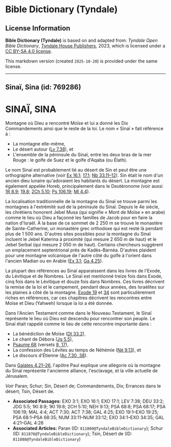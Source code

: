 # Bible Dictionary (Tyndale)

## License Information

**Bible Dictionary (Tyndale)** is based on and adapted from: _Tyndale Open Bible Dictionary_, [Tyndale House Publishers](https://tyndaleopenresources.com/), 2023, which is licensed under a [CC BY-SA 4.0 license](https://creativecommons.org/licenses/by-sa/4.0/legalcode.en).

This markdown version (created `2025-10-20`) is provided under the same license.



--------------------------------

## Sinaï, Sina (id: 769286)

SINAÏ, SINA
===========

Montagne où Dieu a rencontré Moïse et lui a donné les Dix Commandements ainsi que le reste de la loi. Le nom « Sinaï » fait référence à :

* La montagne elle\-même,
* Le désert autour ([Lv 7\.38](https://ref.ly/Lev7:38)), et
* L'ensemble de la péninsule du Sinaï, entre les deux bras de la mer Rouge : le golfe de Suez et le golfe d'Aqaba (ou Élath).

Le nom Sinaï est probablement lié au désert de Sin et peut être une orthographe alternative (voir [Ex 16\.1](https://ref.ly/Exod16:1); [17\.1](https://ref.ly/Exod17:1); [Nb 33\.11–12](https://ref.ly/Num33:11-Num33:12)). Sin était le nom d'un ancien dieu lunaire qu'adoraient les habitants du désert. La montagne est également appelée Horeb, principalement dans le Deutéronome (voir aussi [1R 8\.9](https://ref.ly/1Kgs8:9); [19\.8](https://ref.ly/1Kgs19:8); [2Ch 5\.10](https://ref.ly/2Chr5:10); [Ps 106\.19](https://ref.ly/Ps106:19); [Ml 4\.4](https://ref.ly/Mal4:4)).

La localisation traditionnelle de la montagne du Sinaï se trouve parmi les montagnes à l'extrémité sud de la péninsule du Sinaï. Depuis le 4e siècle, les chrétiens honorent Jebel Musa (qui signifie « Mont de Moïse » en arabe) comme le lieu où Dieu a façonné les familles de Jacob pour en faire la nation d'Israël. À la base de ce sommet de 2 250 m se trouve le monastère de Sainte\-Catherine, un monastère grec orthodoxe qui est resté là pendant plus de 1 500 ans. D'autres sites possibles pour la montagne du Sinaï incluent le Jebel Katerina à proximité (qui mesure 2 650 m de haut) et le Jebel Serbal (qui mesure 2 050 m de haut). Certains chercheurs suggèrent un emplacement septentrional près de Kadès\-Barnéa. D'autres plaident pour une montagne volcanique de l'autre côté du golfe à l'orient dans l'ancien Madian ou en Arabie ([Ex 3\.1](https://ref.ly/Exod3:1); [Ga 4\.25](https://ref.ly/Gal4:25)).

La plupart des références au Sinaï apparaissent dans les livres de l'Exode, du Lévitique et de Nombres. Le Sinaï est mentionné treize fois dans Exode, cinq fois dans le Lévitique et douze fois dans Nombres. Ces livres décrivent la remise de la loi et le campement, pendant deux années, des Israélites sur les plaines à côté de la montagne. [Exode 19](https://ref.ly/Exod19:1-Exod19:25) et [34](https://ref.ly/Exod34:1-Exod34:35) sont particulièrement riches en références, car ces chapitres décrivent les rencontres entre Moïse et Dieu (Yahweh) lorsque la loi a été donnée.

Dans l'Ancien Testament comme dans le Nouveau Testament, le Sinaï représente le lieu où Dieu est descendu pour rencontrer son peuple. Le Sinaï était rappelé comme le lieu de cette rencontre importante dans :

* La bénédiction de Moïse ([Dt 33\.2](https://ref.ly/Deut33:2)),
* Le chant de Débora ([Jg 5\.5](https://ref.ly/Judg5:5)),
* [Psaume 68](https://ref.ly/Ps68:1-Ps68:35) (versets [8, 17](https://ref.ly/Ps68:8,Ps68:17)),
* La confession des Lévites au temps de Néhémie ([Né 9\.13](https://ref.ly/Neh9:13)), et
* Le discours d'Étienne ([Ac 7\.30, 38](https://ref.ly/Acts7:30,Acts7:38)).

Dans [Galates 4\.21–26](https://ref.ly/Gal4:21-Gal4:26), l'apôtre Paul explique une allégorie où la montagne du Sinaï représente l'ancienne alliance, l'esclavage, et la ville actuelle de Jérusalem.

*Voir* Paran; Schur; Sin, Désert de; Commandements, Dix; Errances dans le désert; Tsin, Désert de.

* **Associated Passages:** EXO 3:1; EXO 16:1; EXO 17:1; LEV 7:38; DEU 33:2; JDG 5:5; 1KI 8:9; 1KI 19:8; 2CH 5:10; NEH 9:13; PSA 68:8; PSA 68:17; PSA 106:19; MAL 4:4; ACT 7:30; ACT 7:38; GAL 4:25; EXO 19:1–EXO 19:25; PSA 68:1–PSA 68:35; NUM 33:11–NUM 33:12; EXO 34:1–EXO 34:35; GAL 4:21–GAL 4:26
* **Associated Articles:** Paran (ID: `811860@TyndaleBibleDictionary`); Schur (ID: `811876@TyndaleBibleDictionary`); Tsin, Désert de (ID: `811888@TyndaleBibleDictionary`)

